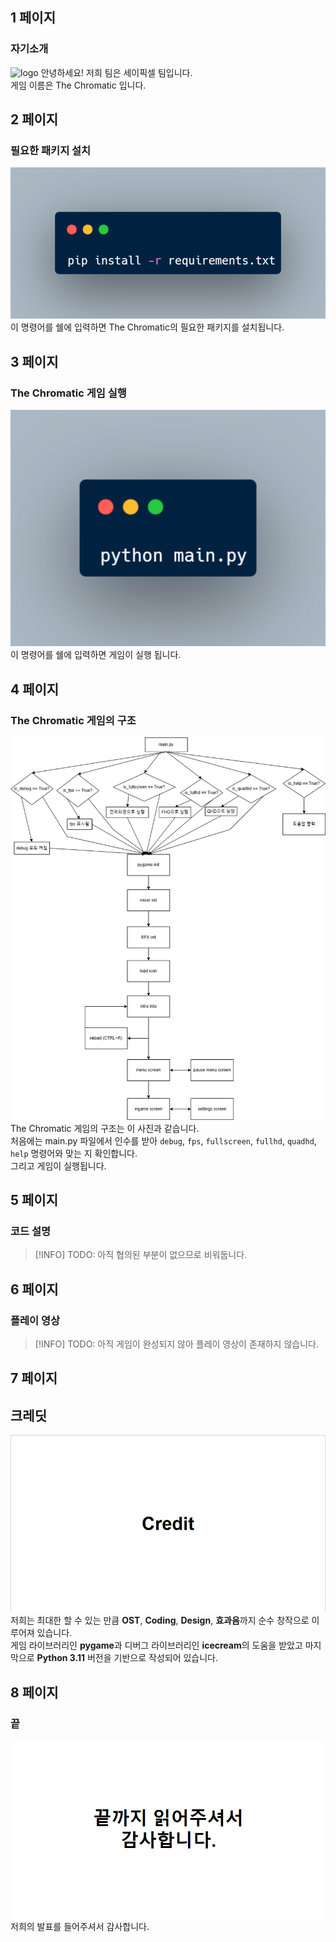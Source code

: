 ## 1 페이지

### 자기소개
![logo](https://i.imgur.com/gmtxAGp.png)
안녕하세요! 저희 팀은 세이픽셀 팀입니다.\
게임 이름은 The Chromatic 입니다.

## 2 페이지

### 필요한 패키지 설치
![install](./shell_1.png)\
이 명령어를 쉘에 입력하면 The Chromatic의 필요한 패키지를 설치됩니다.

## 3 페이지

### The Chromatic 게임 실행
![run](./shell_2.png)\
이 명령어를 쉘에 입력하면 게임이 실행 됩니다.

## 4 페이지

### The Chromatic 게임의 구조
![architecture](./architecture.png)\
The Chromatic 게임의 구조는 이 사진과 같습니다.\
처음에는 main.py 파일에서 인수를 받아 `debug`, `fps`, `fullscreen`, `fullhd`, `quadhd`, `help` 명령어와 맞는 지 확인합니다.\
그리고 게임이 실행됩니다.

## 5 페이지

### 코드 설명

> [!INFO]
> TODO: 아직 협의된 부분이 없으므로 비워둡니다.


## 6 페이지

### 플레이 영상

> [!INFO]
> TODO: 아직 게임이 완성되지 않아 플레이 영상이 존재하지 않습니다.

## 7 페이지

## 크레딧
![credit](./credit.png)\
저희는 최대한 할 수 있는 만큼 **OST**, **Coding**, **Design**, **효과음**까지 순수 창작으로 이루어져 있습니다.\
게임 라이브러리인 **pygame**과 디버그 라이브러리인 **icecream**의 도움을 받았고 마지막으로 **Python 3.11** 버전을 기반으로 작성되어 있습니다.

## 8 페이지

### 끝
![end](./end.png)\
저희의 발표를 들어주셔서 감사합니다.
